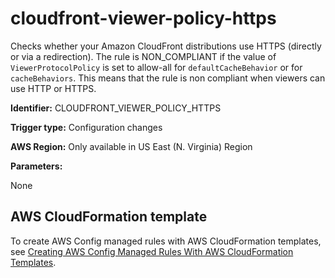 # cloudfront\-viewer\-policy\-https<a name="cloudfront-viewer-policy-https"></a>

Checks whether your Amazon CloudFront distributions use HTTPS \(directly or via a redirection\)\. The rule is NON\_COMPLIANT if the value of `ViewerProtocolPolicy` is set to allow\-all for `defaultCacheBehavior` or for `cacheBehaviors`\. This means that the rule is non compliant when viewers can use HTTP or HTTPS\.

**Identifier:** CLOUDFRONT\_VIEWER\_POLICY\_HTTPS

**Trigger type:** Configuration changes

**AWS Region:** Only available in US East \(N\. Virginia\) Region

**Parameters:**

 None  

## AWS CloudFormation template<a name="w24aac11c29c17c57c15"></a>

To create AWS Config managed rules with AWS CloudFormation templates, see [Creating AWS Config Managed Rules With AWS CloudFormation Templates](aws-config-managed-rules-cloudformation-templates.md)\.